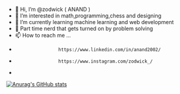 - 👋 Hi, I’m @zodwick  ( ANAND )
- 👀 I’m interested in math,programming,chess and designing
- 🌱 I’m currently learning machine learning and web development
- 😤 Part time nerd that gets turned on by problem solving 
- 📫 How to reach me ...
-                     https://www.linkedin.com/in/anand2002/
-                     https://www.instagram.com/zodwick_/
-                     

[![Anurag's GitHub stats](https://github-readme-stats.vercel.app/api?username=zodwick)](https://github.com/anuraghazra/github-readme-stats)

<!---
zodwick/zodwick is a ✨ special ✨ repository because its `README.md` (this file) appears on your GitHub profile.
You can click the Preview link to take a look at your changes.
--->
